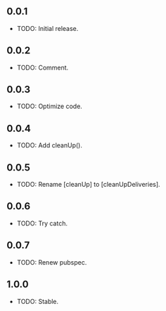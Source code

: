 ## 0.0.1

* TODO: Initial release.

## 0.0.2

* TODO: Comment.

## 0.0.3

* TODO: Optimize code.

## 0.0.4

* TODO: Add cleanUp().

## 0.0.5

* TODO: Rename [cleanUp] to [cleanUpDeliveries].

## 0.0.6

* TODO: Try catch.

## 0.0.7

* TODO: Renew pubspec.

## 1.0.0

* TODO: Stable.